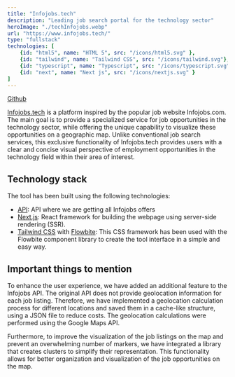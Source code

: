 ```yaml
---
title: "Infojobs.tech"
description: "Leading job search portal for the technology sector"
heroImage: "./techInfojobs.webp"
url: "https://www.infojobs.tech/"
type: "fullstack"
technologies: [
	{id: "html5", name: "HTML 5", src: "/icons/html5.svg" },  
	{id: "tailwind", name: "Tailwind CSS", src: "/icons/tailwind.svg"},
	{id: "typescript", name: "Typescript", src: "/icons/typescript.svg" },  
	{id: "next", name: "Next js", src: "/icons/nextjs.svg" }
]
---
```


[Github]()

[Infojobs.tech](https://www.infojobs.tech/) is a platform inspired by the popular job website Infojobs.com. The main goal is to provide a specialized service for job opportunities in the technology sector, while offering the unique capability to visualize these opportunities on a geographic map. Unlike conventional job search services, this exclusive functionality of Infojobs.tech provides users with a clear and concise visual perspective of employment opportunities in the technology field within their area of interest.

## Technology stack

The tool has been built using the following technologies:

- [API](https://developer.infojobs.net/): API where we are getting all Infojobs offers
- [Next.js](https://nextjs.org/): React framework for building the webpage using server-side rendering (SSR).
- [Tailwind CSS](https://tailwindcss.com/) with [Flowbite](https://flowbite.com/): This CSS framework has been used with the Flowbite component library to create the tool interface in a simple and easy way.

## Important things to mention

To enhance the user experience, we have added an additional feature to the Infojobs API. The original API does not provide geolocation information for each job listing. Therefore, we have implemented a geolocation calculation process for different locations and saved them in a cache-like structure, using a JSON file to reduce costs. The geolocation calculations were performed using the Google Maps API.

Furthermore, to improve the visualization of the job listings on the map and prevent an overwhelming number of markers, we have integrated a library that creates clusters to simplify their representation. This functionality allows for better organization and visualization of the job opportunities on the map.
